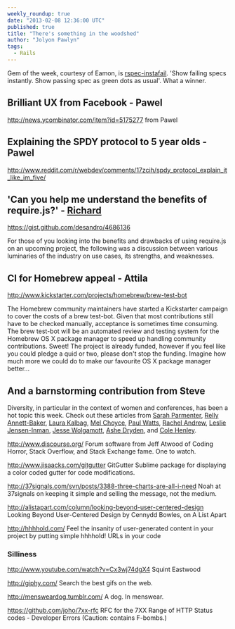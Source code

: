 ```yaml
---
weekly_roundup: true
date: "2013-02-08 12:36:00 UTC"
published: true
title: "There's something in the woodshed"
author: "Jolyon Pawlyn"
tags:
  - Rails
---
```


Gem of the week, courtesy of Eamon, is [rspec-instafail](https://github.com/grosser/rspec-instafail). 'Show failing specs instantly. Show passing spec as green dots as usual'. What a winner.

## Brilliant UX from Facebook - Pawel

http://news.ycombinator.com/item?id=5175277 from Pawel

## Explaining the SPDY protocol to 5 year olds - Pawel

http://www.reddit.com/r/webdev/comments/17zcih/spdy_protocol_explain_it_like_im_five/

## 'Can you help me understand the benefits of require.js?' - [Richard](/people#richard-archer)

https://gist.github.com/desandro/4686136

For those of you looking into the benefits and drawbacks of using require.js on an upcoming project, the following was a discussion between various luminaries of the industry on use cases, its strengths, and weaknesses.

##  CI for Homebrew appeal - Attila

http://www.kickstarter.com/projects/homebrew/brew-test-bot

The Homebrew community maintainers have started a Kickstarter campaign to cover the costs of a brew test-bot. Given that most contributions still have to be checked manually, acceptance is sometimes time consuming. The brew test-bot will be an automated review and testing system for the Homebrew OS X package manager to speed up handling community contributions. Sweet! The project is already funded, however if you feel like you could pledge a quid or two, please don't stop the funding. Imagine how much more we could do to make our favourite OS X package manager better...

##  And a barnstorming contribution from Steve

Diversity, in particular in the context of women and conferences, has been a hot topic this week.
Check out these articles from [Sarah Parmenter](http://www.sazzy.co.uk/2013/02/speaking-up/), [Relly Annett-Baker](http://rel.ly/2013/02/also-speaking-up/), [Laura Kalbag](http://laurakalbag.com/women-and-conferences/), [Mel Choyce](http://choycedesign.com/2013/02/04/women-wordpress-the-web/), [Paul Watts](http://ladycoders.com/2013/01/28/how-to-be-inclusive/), [Rachel Andrew](http://www.rachelandrew.co.uk/archives/2013/02/05/women-speaking-and-online-abuse/), [Leslie Jensen-Inman](http://www.jenseninman.com/blog/13737040/speakingupitstime), [Jesse Wolgamott](http://jessewolgamott.com/blog/2013/02/05/the-one-where-i-have-to-explain-why-i-want-diversity-in-our-field/), [Ashe Dryden](http://ashedryden.com/blog/we-deserve-better-than-this), and [Cole Henley](http://cole007.net/blog/138/why-cant-we-all-just-get-along).

http://www.discourse.org/
Forum software from Jeff Atwood of Coding Horror, Stack Overflow, and Stack Exchange fame. One to watch.

http://www.jisaacks.com/gitgutter
GitGutter Sublime package for displaying a color coded gutter for code modifications.

http://37signals.com/svn/posts/3388-three-charts-are-all-i-need
Noah at 37signals on keeping it simple and selling the message, not the medium.

http://alistapart.com/column/looking-beyond-user-centered-design
Looking Beyond User-Centered Design by Cennydd Bowles, on A List Apart

http://hhhhold.com/
Feel the insanity of user-generated content in your project by putting simple hhhhold! URLs in your code

### Silliness

http://www.youtube.com/watch?v=Cx3wj74dgX4
Squint Eastwood

http://giphy.com/
Search the best gifs on the web.

http://mensweardog.tumblr.com/
A dog. In menswear.

https://github.com/joho/7xx-rfc
RFC for the 7XX Range of HTTP Status codes - Developer Errors
(Caution: contains F-bombs.)
